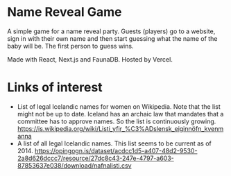 # Name Reveal Game
A simple game for a name reveal party. Guests (players) go to a website, sign in with their own name and then start guessing what the name of the baby will be. The first person to guess wins.

Made with React, Next.js and FaunaDB. Hosted by Vercel. 

# Links of interest
+ List of legal Icelandic names for women on Wikipedia. Note that the list might not be up to date. Iceland has an archaic law that mandates that a committee has to approve names. So the list is continuously growing. https://is.wikipedia.org/wiki/Listi_yfir_%C3%ADslensk_eiginnöfn_kvenmanna
+ A list of all legal Icelandic names. This list seems to be current as of 2014. https://opingogn.is/dataset/acdcc1d5-a407-48d2-9530-2a8d626dccc7/resource/27dc8c43-247e-4797-a603-87853637e038/download/nafnalisti.csv